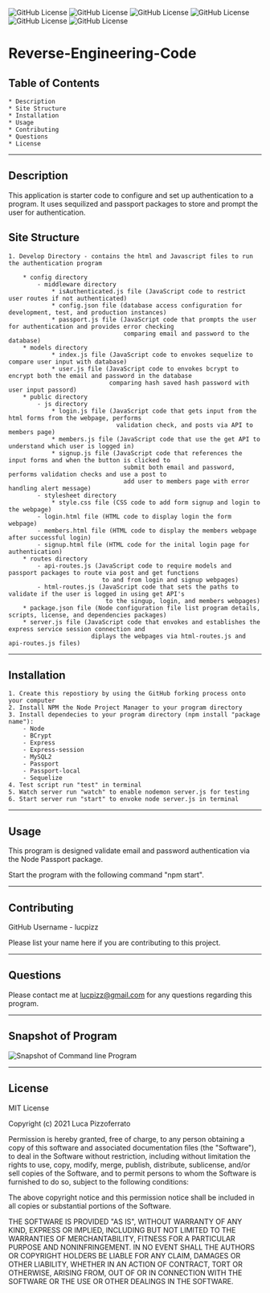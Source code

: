 ![GitHub License](https://img.shields.io/badge/Node-JavaScript-informational) ![GitHub License](https://img.shields.io/badge/Passport-Authentication-informational) ![GitHub License](https://img.shields.io/badge/Sequelize-Package-informational) ![GitHub License](https://img.shields.io/badge/Express-Server-informational) ![GitHub License](https://img.shields.io/badge/MySQL2-Database-informational) ![GitHub License](https://img.shields.io/badge/BCrypt-Encryption-informational)

# Reverse-Engineering-Code

## Table of Contents

    * Description
    * Site Structure
    * Installation
    * Usage
    * Contributing
    * Questions
    * License

---

## Description

This application is starter code to configure and set up authentication to a program. It uses sequilized and passport packages to store and prompt the user for authentication.

## Site Structure

    1. Develop Directory - contains the html and Javascript files to run the authentication program

        * config directory
            - middleware directory
                * isAuthenticated.js file (JavaScript code to restrict user routes if not authenticated)
                * config.json file (database access configuration for development, test, and production instances)
                * passport.js file (JavaScript code that prompts the user for authentication and provides error checking
                                    comparing email and password to the database)
        * models directory
                * index.js file (JavaScript code to envokes sequelize to compare user input with database)
                * user.js file (JavaScript code to envokes bcrypt to encrypt both the email and password in the database
                                comparing hash saved hash password with user input passord)
        * public directory
            - js directory
                * login.js file (JavaScript code that gets input from the html forms from the webpage, performs
                                  validation check, and posts via API to members page)
                * members.js file (JavaScript code that use the get API to understand which user is logged in)
                * signup.js file (JavaScript code that references the input forms and when the button is clicked to
                                    submit both email and password, performs validation checks and use a post to
                                    add user to members page with error handling alert message)
            - stylesheet directory
                * style.css file (CSS code to add form signup and login to the webpage)
            - login.html file (HTML code to display login the form webpage)
            - members.html file (HTML code to display the members webpage after successful login)
            - signup.html file (HTML code for the inital login page for authentication)
        * routes directory
            - api-routes.js (JavaScript code to require models and passport packages to route via post and get functions
                              to and from login and signup webpages)
            - html-routes.js (JavaScript code that sets the paths to validate if the user is logged in using get API's
                               to the singup, login, and members webpages)
        * package.json file (Node configuration file list program details, scripts, license, and dependencies packages)
        * server.js file (JavaScript code that envokes and establishes the express service session connection and
                           diplays the webpages via html-routes.js and api-routes.js files)

---

## Installation

    1. Create this repostiory by using the GitHub forking process onto your computer
    2. Install NPM the Node Project Manager to your program directory
    3. Install dependecies to your program directory (npm install "package name"):
        - Node
        - BCrypt
        - Express
        - Express-session
        - MySQL2
        - Passport
        - Passport-local
        - Sequelize
    4. Test script run "test" in terminal
    5. Watch server run "watch" to enable nodemon server.js for testing
    6. Start server run "start" to envoke node server.js in terminal

---

## Usage

This program is designed validate email and password authentication via the Node Passport package.

Start the program with the following command "npm start".

---

## Contributing

GitHub Username - lucpizz

Please list your name here if you are contributing to this project.

---

## Questions

Please contact me at lucpizz@gmail.com for any questions regarding this program.

---

## Snapshot of Program

![Snapshot of Command line Program](./Images/Employee-Tracker-App.png)

---

## License

MIT License

Copyright (c) 2021 Luca Pizzoferrato

Permission is hereby granted, free of charge, to any person obtaining a copy
of this software and associated documentation files (the "Software"), to deal
in the Software without restriction, including without limitation the rights
to use, copy, modify, merge, publish, distribute, sublicense, and/or sell
copies of the Software, and to permit persons to whom the Software is
furnished to do so, subject to the following conditions:

The above copyright notice and this permission notice shall be included in all
copies or substantial portions of the Software.

THE SOFTWARE IS PROVIDED "AS IS", WITHOUT WARRANTY OF ANY KIND, EXPRESS OR
IMPLIED, INCLUDING BUT NOT LIMITED TO THE WARRANTIES OF MERCHANTABILITY,
FITNESS FOR A PARTICULAR PURPOSE AND NONINFRINGEMENT. IN NO EVENT SHALL THE
AUTHORS OR COPYRIGHT HOLDERS BE LIABLE FOR ANY CLAIM, DAMAGES OR OTHER
LIABILITY, WHETHER IN AN ACTION OF CONTRACT, TORT OR OTHERWISE, ARISING FROM,
OUT OF OR IN CONNECTION WITH THE SOFTWARE OR THE USE OR OTHER DEALINGS IN THE
SOFTWARE.
